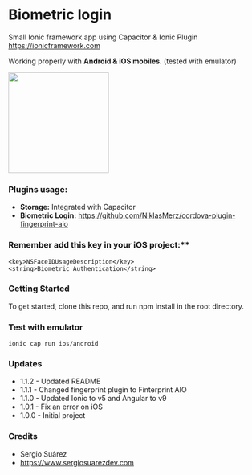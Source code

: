 # Biometric login


Small Ionic framework app using Capacitor & Ionic Plugin
<https://ionicframework.com> 

Working properly with **Android & iOS mobiles**. (tested with emulator)

<img src="https://www.airpair.com/img/software/ionic.png" width="200">

### Plugins usage:

* **Storage:** Integrated with Capacitor
*  **Biometric Login:** <https://github.com/NiklasMerz/cordova-plugin-fingerprint-aio>

### Remember add this key in your iOS project:**

```
<key>NSFaceIDUsageDescription</key>
<string>Biometric Authentication</string>
```

### Getting Started

To get started, clone this repo, and run npm install in the root directory.

### Test with emulator

`ionic cap run ios/android
`

### Updates 

* 1.1.2 - Updated README
* 1.1.1 - Changed fingerprint plugin to Finterprint AIO
* 1.1.0 - Updated Ionic to v5 and Angular to v9
* 1.0.1 - Fix an error on iOS
* 1.0.0 - Initial project

### Credits
* Sergio Suárez
* <https://www.sergiosuarezdev.com>
